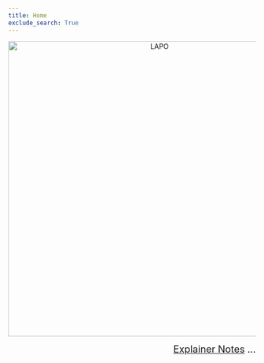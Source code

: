 ```yaml
---
title: Home
exclude_search: True
---
```


<script src="/notes/js/whatsup.js"></script>
<script type="text/javascript">
	var objectName ="Welcome!"
	var objectDesc ="Stay tuned to this space for the next object appearing in the telescope..."
	var objectImage="telescope.jpg"
</script>

<span style='float:right;'><div id=whatsup></div></span>

<center>

<img src="images/logo-lapo.svg" width="600" height="600" title="LAPO"/>

<br/>

<span style='float:right;font-size: 140%;'>[Explainer Notes](/notes/object-notes) ... </span>

</center>

<br/><br/><br/>
<br/><br/><br/>
<br/><br/><br/>
<br/><br/><br/>
